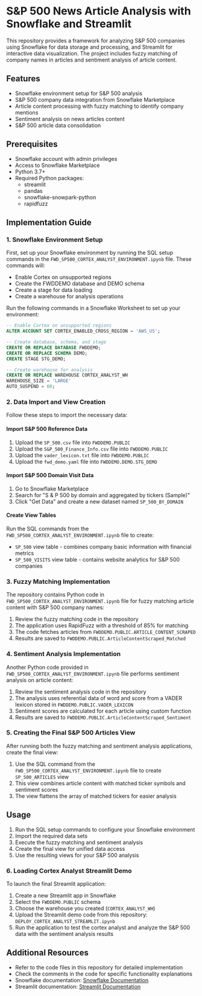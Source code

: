 # S&P 500 News Article Analysis with Snowflake and Streamlit

This repository provides a framework for analyzing S&P 500 companies using Snowflake for data storage and processing, and Streamlit for interactive data visualization. The project includes fuzzy matching of company names in articles and sentiment analysis of article content.

## Features

- Snowflake environment setup for S&P 500 analysis
- S&P 500 company data integration from Snowflake Marketplace
- Article content processing with fuzzy matching to identify company mentions
- Sentiment analysis on news articles content
- S&P 500 article data consolidation

## Prerequisites

- Snowflake account with admin privileges
- Access to Snowflake Marketplace
- Python 3.7+
- Required Python packages:
  - streamlit
  - pandas
  - snowflake-snowpark-python
  - rapidfuzz

## Implementation Guide

### 1. Snowflake Environment Setup

First, set up your Snowflake environment by running the SQL setup commands in the `FWD_SP500_CORTEX_ANALYST_ENVIRONMENT.ipynb` file. These commands will:

- Enable Cortex on unsupported regions
- Create the FWDDEMO database and DEMO schema
- Create a stage for data loading
- Create a warehouse for analysis operations

Run the following commands in a Snowflake Worksheet to set up your environment:
```sql
-- Enable Cortex on unsupported regions
ALTER ACCOUNT SET CORTEX_ENABLED_CROSS_REGION = 'AWS_US'; 

-- Create database, schema, and stage
CREATE OR REPLACE DATABASE FWDDEMO;
CREATE OR REPLACE SCHEMA DEMO;
CREATE STAGE STG_DEMO;

-- Create warehouse for analysis
CREATE OR REPLACE WAREHOUSE CORTEX_ANALYST_WH 
WAREHOUSE_SIZE = 'LARGE'  
AUTO_SUSPEND = 60;
```

### 2. Data Import and View Creation

Follow these steps to import the necessary data:

#### Import S&P 500 Reference Data
1. Upload the `SP_500.csv` file into `FWDDEMO.PUBLIC`
2. Upload the `S&P_500_Finance_Info.csv` file into `FWDDEMO.PUBLIC`
3. Upload the `vader_lexicon.txt` file into `FWDDEMO.PUBLIC`
4. Upload the `fwd_demo.yaml` file into `FWDDEMO.DEMO.STG_DEMO`

#### Import S&P 500 Domain Visit Data
1. Go to Snowflake Marketplace
2. Search for "S & P 500 by domain and aggregated by tickers (Sample)"
3. Click "Get Data" and create a new dataset named `SP_500_BY_DOMAIN`

#### Create View Tables
Run the SQL commands from the `FWD_SP500_CORTEX_ANALYST_ENVIRONMENT.ipynb` file to create:
- `SP_500` view table - combines company basic information with financial metrics
- `SP_500_VISITS` view table - contains website analytics for S&P 500 companies

### 3. Fuzzy Matching Implementation

The repository contains Python code in `FWD_SP500_CORTEX_ANALYST_ENVIRONMENT.ipynb` file for fuzzy matching article content with S&P 500 company names:

1. Review the fuzzy matching code in the repository
2. The application uses RapidFuzz with a threshold of 85% for matching
3. The code fetches articles from `FWDDEMO.PUBLIC.ARTICLE_CONTENT_SCRAPED`
4. Results are saved to `FWDDEMO.PUBLIC.ArticleContentScraped_Matched`

### 4. Sentiment Analysis Implementation

Another Python code provided in `FWD_SP500_CORTEX_ANALYST_ENVIRONMENT.ipynb` file performs sentiment analysis on article content:

1. Review the sentiment analysis code in the repository
2. The analysis uses referential data of word and score from a VADER lexicon stored in `FWDDEMO.PUBLIC.VADER_LEXICON`
3. Sentiment scores are calculated for each article using custom function
4. Results are saved to `FWDDEMO.PUBLIC.ArticleContentScraped_Sentiment`

### 5. Creating the Final S&P 500 Articles View

After running both the fuzzy matching and sentiment analysis applications, create the final view:

1. Use the SQL command from the `FWD_SP500_CORTEX_ANALYST_ENVIRONMENT.ipynb` file to create `SP_500_ARTICLES` view
2. This view combines article content with matched ticker symbols and sentiment scores
3. The view flattens the array of matched tickers for easier analysis

## Usage

1. Run the SQL setup commands to configure your Snowflake environment
2. Import the required data sets
3. Execute the fuzzy matching and sentiment analysis
4. Create the final view for unified data access
5. Use the resulting views for your S&P 500 analysis

### 6. Loading Cortex Analyst Streamlit Demo

To launch the final Streamlit application:

1. Create a new Streamlit app in Snowflake
2. Select the `FWDDEMO.PUBLIC` schema
3. Choose the warehouse you created (`CORTEX_ANALYST_WH`)
4. Upload the Streamlit demo code from this repository: `DEPLOY_CORTEX_ANALYST_STREAMLIT.ipynb`
5. Run the application to test the cortex analyst and analyze the S&P 500 data with the sentiment analysis results

## Additional Resources

- Refer to the code files in this repository for detailed implementation
- Check the comments in the code for specific functionality explanations
- Snowflake documentation: [Snowflake Documentation](https://docs.snowflake.com/)
- Streamlit documentation: [Streamlit Documentation](https://docs.streamlit.io/)
